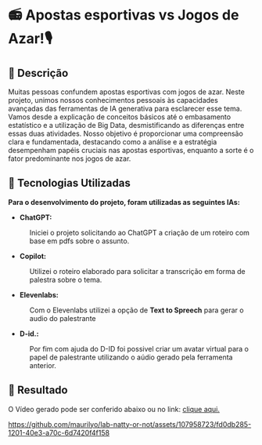 # 📻 Apostas esportivas vs Jogos de Azar!🎙

## 📒 Descrição
Muitas pessoas confundem apostas esportivas com jogos de azar. Neste projeto, unimos nossos conhecimentos pessoais às capacidades avançadas das ferramentas de IA generativa para esclarecer esse tema. Vamos desde a explicação de conceitos básicos até o embasamento estatístico e a utilização de Big Data, desmistificando as diferenças entre essas duas atividades. Nosso objetivo é proporcionar uma compreensão clara e fundamentada, destacando como a análise e a estratégia desempenham papéis cruciais nas apostas esportivas, enquanto a sorte é o fator predominante nos jogos de azar.

## 🤖 Tecnologias Utilizadas

<p><strong>Para o desenvolvimento do projeto, foram utilizadas as seguintes IAs:</strong></p>

<ul>
    <li><strong>ChatGPT:</strong>
        <p style="margin-left: 20px;">Iniciei o projeto solicitando ao ChatGPT a criação de um roteiro com base em pdfs sobre o assunto.</p>
    </li>
    <li><strong>Copilot:</strong>
        <p style="margin-left: 20px;">Utilizei o roteiro elaborado para solicitar a transcrição em forma de palestra sobre o tema.</p>
    </li>    
    <li><strong>Elevenlabs:</strong>
        <p style="margin-left: 20px;">Com o Elevenlabs utilizei a opção de <b>Text to Spreech</b> para gerar o audio do palestrante</p>
    </li>
    <li><strong>D-id.:</strong>
        <p style="margin-left: 20px;">Por fim com ajuda do D-ID foi possivel criar um avatar virtual para o papel de palestrante utilizando o aúdio gerado pela ferramenta anterior.</p>
    </li>
</ul>


## 🚀 Resultado
O Vídeo gerado pode ser conferido abaixo ou no link: [clique aqui.](https://youtu.be/GE5xyPsz5_U)

https://github.com/maurilyo/lab-natty-or-not/assets/107958723/fd0db285-1201-40e3-a70c-6d7420f4f158
